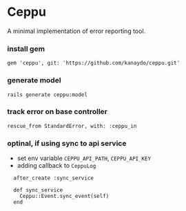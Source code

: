 # Ceppu
A minimal implementation of error reporting tool.
### install gem
```gem 'ceppu', git: 'https://github.com/kanaydo/ceppu.git'```
### generate model
```rails generate ceppu:model```
### track error on base controller
```rescue_from StandardError, with: :ceppu_in```

### optinal, if using sync to api service
- set env variable ```CEPPU_API_PATH```, ```CEPPU_API_KEY```
- adding callback to ```CeppuLog```
```
  after_create :sync_service

  def sync_service
    Ceppu::Event.sync_event(self)
  end

```
